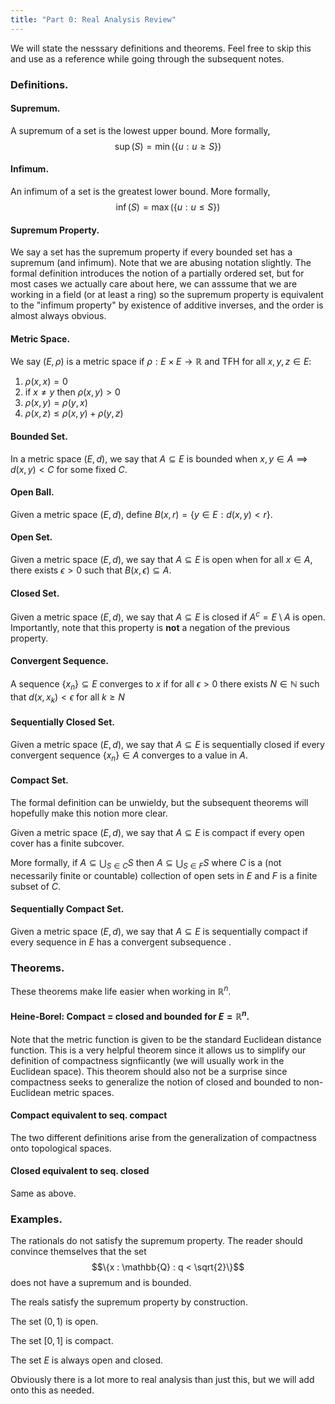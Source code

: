 ```yaml
---
title: "Part 0: Real Analysis Review"
---
```


We will state the nesssary definitions and theorems. Feel free to skip this and use as a reference while going through the subsequent notes.

### Definitions.


#### Supremum.

A supremum of a set is the lowest upper bound. More formally, $$\sup(S) = \min(\{u : u\ge S\})$$

#### Infimum.

An infimum of a set is the greatest lower bound. More formally, $$\inf(S) = \max(\{u : u\le S\})$$

#### Supremum Property.

We say a set has the supremum property if every bounded set has a supremum (and infimum). Note that we are abusing notation slightly. The formal definition introduces the notion of a partially ordered set, but for most cases we actually care about here, we can asssume that we are working in a field (or at least a ring) so the supremum property is equivalent to the "infimum property" by existence of additive inverses, and the order is almost always obvious.

#### Metric Space.

We say $(E, \rho)$ is a metric space if $\rho : E\times E\to\mathbb{R}$ and TFH for all $x, y, z\in E$:

1. $\rho(x, x) = 0$
2. if $x\neq y$ then $\rho(x, y) > 0$
3. $\rho(x, y) = \rho(y, x)$
4. $\rho(x, z)\le \rho(x, y) + \rho(y, z)$

#### Bounded Set.

In a metric space $(E, d)$, we say that $A\subseteq E$ is bounded when $x, y\in A\implies d(x, y) < C$ for some fixed $C$.

#### Open Ball.

Given a metric space $(E, d)$, define $B(x, r) = \{y \in E : d(x, y) < r\}$.

#### Open Set.

Given a metric space $(E, d)$, we say that $A\subseteq E$ is open when for all $x\in A$, there exists $\epsilon > 0$ such that $B(x, \epsilon)\subseteq A$.

#### Closed Set.

Given a metric space $(E, d)$, we say that $A\subseteq E$ is closed if $A^c = E\setminus A$ is open. Importantly, note that this property is **not** a negation of the previous property.

#### Convergent Sequence.

A sequence $\{x_n\}\subseteq E$ converges to $x$ if for all $\epsilon > 0$ there exists $N\in\mathbb{N}$ such that $d(x, x_k) < \epsilon$ for all $k\ge N$

#### Sequentially Closed Set.

Given a metric space $(E, d)$, we say that $A\subseteq E$ is sequentially closed if every convergent sequence $\{x_n\}\in A$ converges to a value in $A$.

#### Compact Set.

The formal definition can be unwieldy, but the subsequent theorems will hopefully make this notion more clear.

Given a metric space $(E, d)$, we say that $A\subseteq E$ is compact if every open cover has a finite subcover.

More formally, if $A\subseteq \bigcup_{S\in C} S$ then $A\subseteq \bigcup_{S\in F} S$ where $C$ is a (not necessarily finite or countable) collection of open sets in $E$ and $F$ is a finite subset of $C$.

#### Sequentially Compact Set.

Given a metric space $(E, d)$, we say that $A\subseteq E$ is sequentially compact if every sequence in $E$ has a convergent subsequence .

### Theorems.

These theorems make life easier when working in $\mathbb{R}^n$.

#### Heine-Borel: Compact = closed and bounded for $E=\mathbb{R}^n$.

Note that the metric function is given to be the standard Euclidean distance function. This is a very helpful theorem since it allows us to simplify our definition of compactness signfiicantly (we will usually work in the Euclidean space). This theorem should also not be a surprise since compactness seeks to generalize the notion of closed and bounded to non-Euclidean metric spaces.

#### Compact equivalent to seq. compact

The two different definitions arise from the generalization of compactness onto topological spaces.

#### Closed equivalent to seq. closed

Same as above.

### Examples.

The rationals do not satisfy the supremum property. The reader should convince themselves that the set $$\{x : \mathbb{Q} : q < \sqrt{2}\}$$ does not have a supremum and is bounded.

The reals satisfy the supremum property by construction.

The set $(0, 1)$ is open.

The set $[0, 1]$ is compact.

The set $E$ is always open and closed.

Obviously there is a lot more to real analysis than just this, but we will add onto this as needed.

